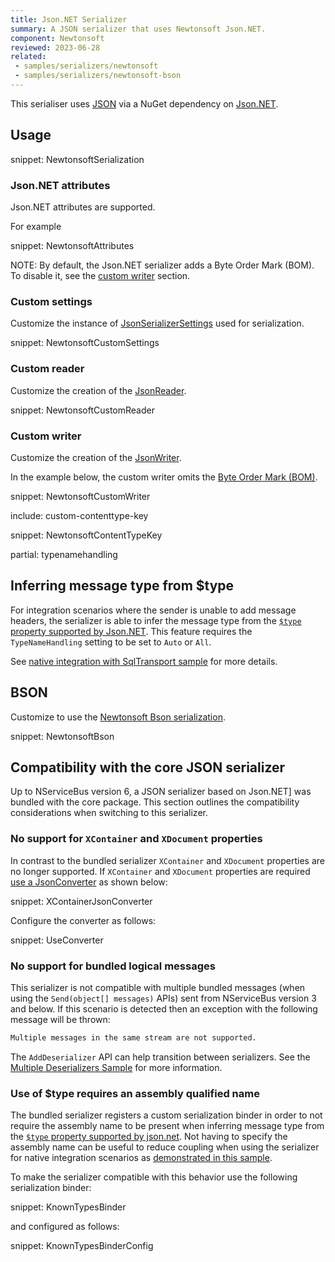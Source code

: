 ```yaml
---
title: Json.NET Serializer
summary: A JSON serializer that uses Newtonsoft Json.NET.
component: Newtonsoft
reviewed: 2023-06-28
related:
 - samples/serializers/newtonsoft
 - samples/serializers/newtonsoft-bson
---
```


This serialiser uses [JSON](https://en.wikipedia.org/wiki/Json) via a NuGet dependency on [Json.NET](https://www.newtonsoft.com/json).

## Usage

snippet: NewtonsoftSerialization

### Json.NET attributes

Json.NET attributes are supported.

For example

snippet: NewtonsoftAttributes

NOTE: By default, the Json.NET serializer adds a Byte Order Mark (BOM). To disable it, see the [custom writer](/nservicebus/serialization/newtonsoft.md#usage-custom-writer) section.

### Custom settings

Customize the instance of [JsonSerializerSettings](https://www.newtonsoft.com/json/help/html/T_Newtonsoft_Json_JsonSerializerSettings.htm) used for serialization.

snippet: NewtonsoftCustomSettings

### Custom reader

Customize the creation of the [JsonReader](https://www.newtonsoft.com/json/help/html/T_Newtonsoft_Json_JsonReader.htm).

snippet: NewtonsoftCustomReader

### Custom writer

Customize the creation of the [JsonWriter](https://www.newtonsoft.com/json/help/html/T_Newtonsoft_Json_JsonWriter.htm).

In the example below, the custom writer omits the [Byte Order Mark (BOM)](https://en.wikipedia.org/wiki/Byte_order_mark).

snippet: NewtonsoftCustomWriter

include: custom-contenttype-key

snippet: NewtonsoftContentTypeKey

partial: typenamehandling

## Inferring message type from $type

For integration scenarios where the sender is unable to add message headers, the serializer is able to infer the message type from the [`$type` property supported by Json.NET](https://www.newtonsoft.com/json/help/html/SerializeTypeNameHandling.htm). This feature requires the `TypeNameHandling` setting to be set to `Auto` or `All`.

See [native integration with SqlTransport sample](/samples/sqltransport/native-integration) for more details.

## BSON

Customize to use the [Newtonsoft Bson serialization](https://www.newtonsoft.com/json/help/html/SerializeToBson.htm).

snippet: NewtonsoftBson

## Compatibility with the core JSON serializer

Up to NServiceBus version 6, a JSON serializer based on Json.NET] was bundled with the core package. This section outlines the compatibility considerations when switching to this serializer.

### No support for `XContainer` and `XDocument` properties

In contrast to the bundled serializer `XContainer` and `XDocument` properties are no longer supported. If `XContainer` and `XDocument` properties are required [use a JsonConverter](https://www.newtonsoft.com/json/help/html/CustomJsonConverter.htm) as shown below:

snippet: XContainerJsonConverter

Configure the converter as follows:

snippet: UseConverter

### No support for bundled logical messages

This serializer is not compatible with multiple bundled messages (when using the `Send(object[] messages)` APIs) sent from NServiceBus version 3 and below. If this scenario is detected then an exception with the following message will be thrown:

```txt
Multiple messages in the same stream are not supported.
```

The `AddDeserializer` API can help transition between serializers. See the [Multiple Deserializers Sample](/samples/serializers/multiple-deserializers/) for more information.

### Use of $type requires an assembly qualified name

The bundled serializer registers a custom serialization binder in order to not require the assembly name to be present when inferring message type from the [`$type` property supported by json.net](https://www.newtonsoft.com/json/help/html/SerializeTypeNameHandling.htm). Not having to specify the assembly name can be useful to reduce coupling when using the serializer for native integration scenarios as [demonstrated in this sample](/samples/sqltransport/native-integration).

To make the serializer compatible with this behavior use the following serialization binder:

snippet: KnownTypesBinder

and configured as follows:

snippet: KnownTypesBinderConfig
